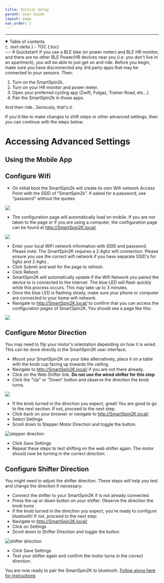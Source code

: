 ```yaml
---
title: Initial Setup
parent: User Guide
layout: page
nav_order: 1
---
```

---
<details open markdown="block">
  <summary>
    Table of contents
  </summary>
  {: .text-delta }
- TOC
{:toc}
</details>
---
# Quickstart!
If you use a BLE bike (or power meter) and BLE HR monitor, and there are no other BLE Power/HR devices near you (i.e. you don't live in an apartment), you will be able to just get on and ride.  Before you begin, make sure you have disconnected any 3rd party apps that may be connected to your sensors. Then:

1. Turn on the SmartSpin2k. 
2. Turn on your HR monitor and power meter.
3. Open your preferred cycling app (Zwift, Fulgaz, Trainer Road, etc...)
4. Pair the SmartSpin2k in those apps.

And then ride...Seriously, that's it. 

If you'd like to make changes to shift steps or other advanced settings, then you can continue with the steps below. 

# Accessing Advanced Settings
## Using the Mobile App

## Configure Wifi
* On initial boot the SmartSpin2k will create its own Wifi network Access Point with the SSID of “SmartSpin2k”.  If asked for a password, use "password" without the quotes

![](../images/wiki-ssid.jpg)

* The configuration page will automatically load on mobile. If you are not taken to the page or if you are using a computer, the configuration page can be found at <http://SmartSpin2K.local/>

![](../images/wifi-setup.png)

* Enter your local WiFi network information with SSID and password. Please note:  The SmartSpin2K requires a 2.4ghz wifi connection.  Please ensure you use the correct wifi network if you have separate SSID's for 5ghz and 2.4ghz..
* Click Submit and wait for the page to refresh.
* Click Reboot.
* SmartSpin2K will automatically update if the Wifi Network you paired the device to is connected to the internet.  The blue LED will flash quickly while this process occurs.  This may take up to 3 minutes.  
* Once the blue LED is flashing slowly, make sure your phone or computer are connected to your home wifi network.
* Navigate to <http://SmartSpin2K.local/> to confirm that you can access the configuration pages of SmartSpin2K.  You should see a page like this:

![](../images/configuration-page.png)

## Configure Motor Direction
You may need to flip your motor's orientation depending on how it is wired.  This can be done directly in the SmartSpin2K user interface.  

* Mount your SmartSpin2K on your bike alternatively, place it on a table with the knob cup facing up towards the ceiling.
* Navigate to <http://SmartSpin2K.local/> if you are not there already.
* Click on the Web Shifter link.  **Do not use the wired shifter for this step**
* Click the "Up" or "Down" button and observe the direction the knob turns.  

![](../images/web-shifter.png)

* If the knob turned in the direction you expect, great!  You are good to go to the next section.  If not, proceed to the next step:
* Click back on your browser or navigate to <http://SmartSpin2K.local/>
* Select Settings
* Scroll down to Stepper Motor Direction and toggle the button.

![stepper direction](../images/stepper-direction.png)

* Click Save Settings
* Repeat these steps to test shifting on the web shifter again.  The motor should now be turning in the correct direction.

## Configure Shifter Direction
You might need to adjust the shifter direction.  These steps will help you test and change the direction if necessary:

* Connect the shifter to your SmartSpin2K if is not already connected.
* Press the up or down button on your shifter.  Observe the direction the knob turns
* If the knob turned in the direction you expect, you're ready to configure bluetooth! If not, proceed to the next step:
* Navigate to <http://SmartSpin2K.local/> 
* Click on Settings
* Scroll down to Shifter Direction and toggle the button

![shifter direction](../images/shifter-direction.png)

* Click Save Settings
* Test your shifter again and confirm the motor turns in the correct direction.

You are now ready to pair the SmartSpin2K to bluetooth.  [Follow along here for instructions](https://github.com/doudar/SmartSpin2k/wiki/Pairing-Bluetooth-Sensors)